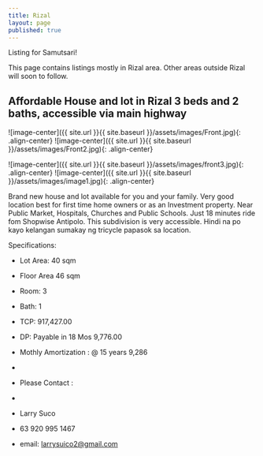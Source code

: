 ```yaml
---
title: Rizal
layout: page
published: true
---
```


Listing for Samutsari!

 This page contains listings mostly in Rizal area. Other areas outside Rizal will soon to follow.
 


 
 
 
 
 
## Affordable House and lot in Rizal 3 beds and 2 baths, accessible via main highway


 
  ![image-center]({{ site.url }}{{ site.baseurl }}/assets/images/Front.jpg){: .align-center}  ![image-center]({{ site.url }}{{ site.baseurl }}/assets/images/Front2.jpg){: .align-center}
  
  ![image-center]({{ site.url }}{{ site.baseurl }}/assets/images/front3.jpg){: .align-center}    ![image-center]({{ site.url }}{{ site.baseurl }}/assets/images/image1.jpg){: .align-center}






Brand new house and lot available for you and your family. Very good location best for first time home owners or as an Investment property. Near Public Market, Hospitals, Churches and Public Schools. Just 18 minutes ride fom Shopwise Antipolo. This subdivision is very accessible. Hindi na po kayo kelangan sumakay ng tricycle papasok sa location.


Specifications: 

- Lot Area: 40 sqm
- Floor Area 46 sqm
- Room: 3
- Bath: 1


- TCP: 917,427.00
- DP: Payable in 18 Mos 9,776.00
- Mothly Amortization : @ 15 years 9,286
- 
- Please Contact :
- 
- Larry Suco
- 63 920 995 1467
- email: larrysuico2@gmail.com

